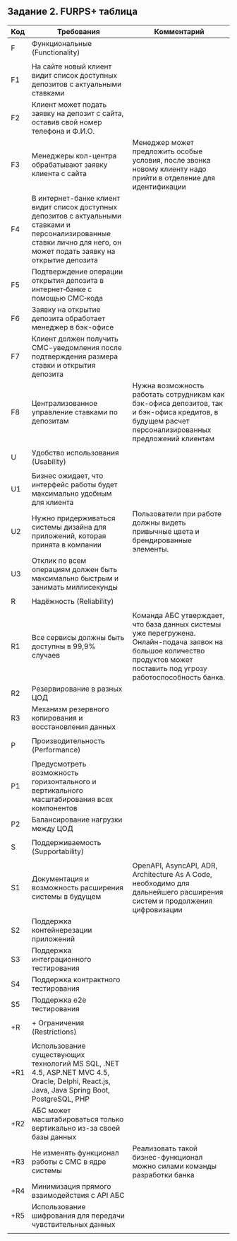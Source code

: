 ## Задание 2. FURPS+ таблица ##

| Код | Требования                                                                                                                                                               | Комментарий                                                                                                                                                               |
|-----|--------------------------------------------------------------------------------------------------------------------------------------------------------------------------|---------------------------------------------------------------------------------------------------------------------------------------------------------------------------|
| F   | Функциональные (Functionality)                                                                                                                                           |                                                                                                                                                                           |
|     |                                                                                                                                                                          |                                                                                                                                                                           |
| F1  | На сайте новый клиент видит список доступных депозитов с актуальными ставками                                                                                            |                                                                                                                                                                           |
| F2  | Клиент может подать заявку на депозит с сайта, оставив свой номер телефона и Ф.И.О.                                                                                      |                                                                                                                                                                           |
| F3  | Менеджеры кол-центра обрабатывают заявку клиента с сайта                                                                                                                 | Менеджер может предложить особые условия, после звонка новому клиенту надо прийти в отделение для идентификации                                                           |
| F4  | В интернет-банке клиент видит список доступных депозитов с актуальными ставками и персонализированные ставки лично для него, он может подать заявку на открытие депозита |                                                                                                                                                                           |
| F5  | Подтверждение операции открытия депозита в интернет‑банке с помощью СМС‑кода                                                                                             |                                                                                                                                                                           |
| F6  | Заявку на открытие депозита обработает менеджер в бэк-офисе                                                                                                              |                                                                                                                                                                           |
| F7  | Клиент должен получить СМС-уведомления после подтверждения размера ставки и открытия депозита                                                                            |                                                                                                                                                                           |
| F8  | Централизованное управление ставками по депозитам                                                                                                                        | Нужна возможность работать сотрудникам как бэк-офиса депозитов, так и бэк-офиса кредитов, в будущем расчет персонализированных предложений клиентам                       |
|     |                                                                                                                                                                          |                                                                                                                                                                           |
| U   | Удобство использования (Usability)                                                                                                                                       |                                                                                                                                                                           |
|     |                                                                                                                                                                          |                                                                                                                                                                           |
| U1  | Бизнес ожидает, что интерфейс работы будет максимально удобным для клиента                                                                                               |                                                                                                                                                                           |
| U2  | Нужно придерживаться системы дизайна для приложений, которая принята в компании                                                                                          | Пользователи при работе должны видеть привычные цвета и брендированные элементы.                                                                                          |
| U3  | Отклик по всем операциям должен быть максимально быстрым и занимать миллисекунды                                                                                         |                                                                                                                                                                           |
|     |                                                                                                                                                                          |                                                                                                                                                                           |
| R   | Надёжность (Reliability)                                                                                                                                                 |                                                                                                                                                                           |
|     |                                                                                                                                                                          |                                                                                                                                                                           |
| R1  | Все сервисы должны быть доступны в 99,9% случаев                                                                                                                         | Команда АБС утверждает, что база данных системы уже перегружена. Онлайн-подача заявок на большое количество продуктов может поставить под угрозу работоспособность банка. |
| R2  | Резервирование в разных ЦОД                                                                                                                                              |                                                                                                                                                                           |
| R3  | Механизм резервного копирования и восстановления данных                                                                                                                  |                                                                                                                                                                           |
|     |                                                                                                                                                                          |                                                                                                                                                                           |
| P   | Производительность (Performance)                                                                                                                                         |                                                                                                                                                                           |
|     |                                                                                                                                                                          |                                                                                                                                                                           |
| P1  | Предусмотреть возможность горизонтального и вертикального масштабирования всех компонентов                                                                               |                                                                                                                                                                           |
| P2  | Балансирование нагрузки между ЦОД                                                                                                                                        |                                                                                                                                                                           |
|     |                                                                                                                                                                          |                                                                                                                                                                           |
| S   | Поддерживаемость (Supportability)                                                                                                                                        |                                                                                                                                                                           |
|     |                                                                                                                                                                          |                                                                                                                                                                           |
| S1  | Документация и возможность расширения системы в будущем                                                                                                                  | OpenAPI, AsyncAPI, ADR, Architecture As A Code, необходимо для дальнейшего расширения систем и продолжения цифровизации                                                   |
| S2  | Поддержка контейнерезации приложений                                                                                                                                     |                                                                                                                                                                           |
| S3  | Поддержка интеграционного тестирования                                                                                                                                   |                                                                                                                                                                           |
| S4  | Поддержка контрактного тестирования                                                                                                                                      |                                                                                                                                                                           |
| S5  | Поддержка e2e тестирования                                                                                                                                               |                                                                                                                                                                           |
|     |                                                                                                                                                                          |                                                                                                                                                                           |
| +R  | + Ограничения (Restrictions)                                                                                                                                             |                                                                                                                                                                           |
|     |                                                                                                                                                                          |                                                                                                                                                                           |
| +R1 | Использование существующих технологий MS SQL, .NET 4.5, ASP.NET MVC 4.5, Oracle, Delphi, React.js, Java, Java Spring Boot, PostgreSQL, PHP                               |                                                                                                                                                                           |
| +R2 | АБС может масштабироваться только вертикально из-за своей базы данных                                                                                                    |                                                                                                                                                                           |
| +R3 | Не изменять функционал работы с СМС в ядре системы                                                                                                                       | Реализовать такой бизнес-функционал можно силами команды разработки банка                                                                                                 |
| +R4 | Минимизация прямого взаимодействия с API АБС                                                                                                                             |                                                                                                                                                                           |
| +R5 | Использование шифрования для передачи чувствительных данных                                                                                                              |                                                                                                                                                                           |
|     |                                                                                                                                                                          |                                                                                                                                                                           |

